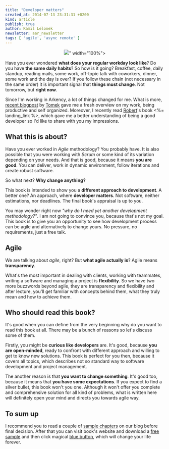 ```yaml
---
title: "Developer matters"
created_at: 2014-07-13 23:31:31 +0200
kind: article
publish: true
author: Kamil Lelonek
newsletter: aar_newsletter
tags: [ 'agile', 'async remote' ]
---
```


<p>
  <figure align="center">
    <img src="<%= src_fit("developer-matters/buzzwords.png") %>" width="100%">
  </figure>
</p>

Have you ever wondered **what does your regular workday look like**? Do you have **the same daily habits**? So how is it going? Breakfast, coffee, daily standup, reading mails, some work, off-topic talk with coworkers, dinner, some work and the day is over? If you follow these chain (not necessary in the same order) it is important signal that **things must change**. Not tomorrow, but **right now**.

<!-- more -->

Since I'm working in Arkency, a lot of things changed for me. What is more, [recent blogpost](/2014/06/my-journey-to-arkency-world/) by [Tomek](/by/rybex/) gave me a fresh overview on my work, being productive and self organized. Moreover, I recently read [Robert](/by/pankowecki)'s book <%= landing_link %>, which gave me a better understanding of being a good developer so I'd like to share with you my impressions.

## What this is about?

Have you ever worked in *Agile* methodology? You probably have. It is also possible that you were working with *Scrum* or some kind of its variation depending on your needs. And that is good, because it means **you are good**. You can deliver, work in dynamic environment, follow iterations and create robust software.

So what next? **Why change anything?**

This book is intended to show you a **different approach to development**. A better one?  An approach, where **developer matters**. Not software, neither estimations, nor deadlines. The final book's appraisal is up to you.

You may wonder right now *"why do I need yet another development methodology?"*.  I am not going to convince you, because that's not my goal. This book is to give you an opportunity to see how development process can be agile and alternatively to change yours. No pressure, no requirements, just a free talk.

## Agile

We are talking about *agile*, right? But **what agile actually is**? Agile means **transparency**.

What's the most important in dealing with clients, working with teammates, writing a software and managing a project is **flexibility**. So we have two more buzzwords beyond agile, they are transparency and flexibility and after lecture, you'll get familiar with concepts behind them, what they truly mean and how to achieve them.

## Who should read this book?

It's good when you can define from the very beginning why do you want to read this book at all. There may be a bunch of reasons so let's discuss some of them.

Firstly, you might be **curious like developers** are. It's good, because **you are open-minded**, ready to confront with different approach and willing to get to know new solutions. This book is perfect for you then, because it covers all topics, which describes not so standard way to software development and project management.

The another reason is that **you want to change something**. It's good too, because it means that **you have some expectations**. If you expect to find a silver bullet, this book won't you one. Although it won't offer you complete and comprehensive solution for all kind of problems, what is written here will definitely open your mind and directs you towards agile way.

## To sum up
I recommend you to read a couple of [sample chapters](/story/async-and-remote/) on our blog before final decision. After that you can visit book's website and download a [free sample](http://gallery.mailchimp.com/1bb42b52984bfa86e2ce35215/files/developers_oriented_project_management_sample.zip) and then click magical [blue button](http://bit.ly/buy-dopm), which will change your life forever.
